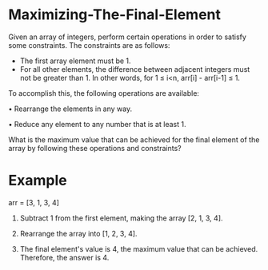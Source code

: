 # Maximizing-The-Final-Element

Given an array of integers, perform certain operations in order to satisfy some constraints. The constraints are as follows:

- The first array element must be 1.
- For all other elements, the difference between adjacent integers must not be greater than 1. In other words, for 1 ≤ i<n, arr[i] - arr[i-1] ≤ 1.

To accomplish this, the following operations are available:

• Rearrange the elements in any way.

• Reduce any element to any number that is at least 1.

What is the maximum value that can be achieved for the final element of the array by following these operations and constraints?

# Example

arr = [3, 1, 3, 4]

1. Subtract 1 from the first element, making the array [2, 1, 3, 4].

2. Rearrange the array into [1, 2, 3, 4].

3. The final element's value is 4, the maximum value that can be achieved. Therefore, the answer is 4.
